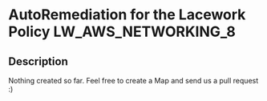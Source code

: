# AutoRemediation for the Lacework Policy LW_AWS_NETWORKING_8

## Description
Nothing created so far. Feel free to create a Map and send us a pull request :)
